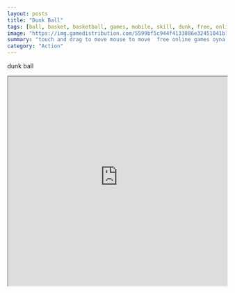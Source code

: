 ```yaml
---
layout: posts
title: "Dunk Ball"
tags: [ball, basket, basketball, games, mobile, skill, dunk, free, online, games, oyna, game, free, games, play, play, games]
image: "https://img.gamedistribution.com/5599bf5c944f4133886e32451041b12f.jpg"
summary: "touch and drag to move mouse to move  free online games oyna game free games play play games"
category: "Action"
---
```


dunk ball

<iframe width="100%" height="480px;" src="https://html5.gamedistribution.com/5599bf5c944f4133886e32451041b12f/"></iframe>